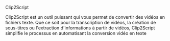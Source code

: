  Clip2Script

Clip2Script est un outil puissant qui vous permet de convertir des vidéos en fichiers texte. Que ce soit pour la transcription de vidéos, la création de sous-titres ou l'extraction d'informations à partir de vidéos, Clip2Script simplifie le processus en automatisant la conversion vidéo en texte
